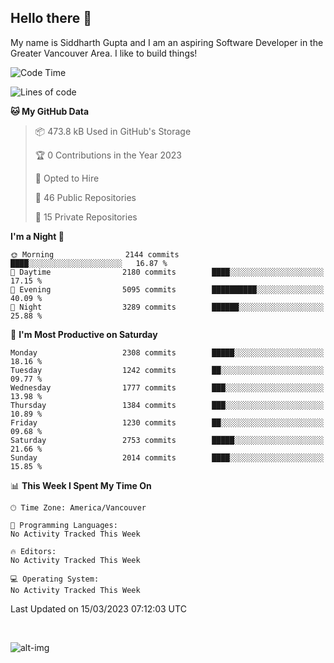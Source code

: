 ## Hello there :wave:

My name is Siddharth Gupta and I am an aspiring Software Developer in the Greater Vancouver Area. I like to build things!

<!-- ![gif](https://github.com/siddg97/siddg97/blob/master/dino.gif) -->

<!--START_SECTION:waka-->
![Code Time](http://img.shields.io/badge/Code%20Time-1%2C875%20hrs%2025%20mins-blue)

![Lines of code](https://img.shields.io/badge/From%20Hello%20World%20I%27ve%20Written-19.1%20million%20lines%20of%20code-blue)

**🐱 My GitHub Data** 

> 📦 473.8 kB Used in GitHub's Storage 
 > 
> 🏆 0 Contributions in the Year 2023
 > 
> 💼 Opted to Hire
 > 
> 📜 46 Public Repositories 
 > 
> 🔑 15 Private Repositories 
 > 
**I'm a Night 🦉** 

```text
🌞 Morning                2144 commits        ████░░░░░░░░░░░░░░░░░░░░░   16.87 % 
🌆 Daytime                2180 commits        ████░░░░░░░░░░░░░░░░░░░░░   17.15 % 
🌃 Evening                5095 commits        ██████████░░░░░░░░░░░░░░░   40.09 % 
🌙 Night                  3289 commits        ██████░░░░░░░░░░░░░░░░░░░   25.88 % 
```
📅 **I'm Most Productive on Saturday** 

```text
Monday                   2308 commits        █████░░░░░░░░░░░░░░░░░░░░   18.16 % 
Tuesday                  1242 commits        ██░░░░░░░░░░░░░░░░░░░░░░░   09.77 % 
Wednesday                1777 commits        ███░░░░░░░░░░░░░░░░░░░░░░   13.98 % 
Thursday                 1384 commits        ███░░░░░░░░░░░░░░░░░░░░░░   10.89 % 
Friday                   1230 commits        ██░░░░░░░░░░░░░░░░░░░░░░░   09.68 % 
Saturday                 2753 commits        █████░░░░░░░░░░░░░░░░░░░░   21.66 % 
Sunday                   2014 commits        ████░░░░░░░░░░░░░░░░░░░░░   15.85 % 
```


📊 **This Week I Spent My Time On** 

```text
🕑︎ Time Zone: America/Vancouver

💬 Programming Languages: 
No Activity Tracked This Week

🔥 Editors: 
No Activity Tracked This Week

💻 Operating System: 
No Activity Tracked This Week
```


 Last Updated on 15/03/2023 07:12:03 UTC
<!--END_SECTION:waka-->

<br>

![alt-img](https://github-readme-stats.vercel.app/api?username=siddg97&count_private=true&theme=nightowl&show_icons=true)

